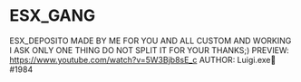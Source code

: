# ESX_GANG
ESX_DEPOSITO MADE BY ME FOR YOU AND ALL CUSTOM AND WORKING I ASK ONLY ONE THING DO NOT SPLIT IT FOR YOUR THANKS;)  PREVIEW: https://www.youtube.com/watch?v=5W3Bjb8sE_c  AUTHOR: Luigi.exe🐧#1984
